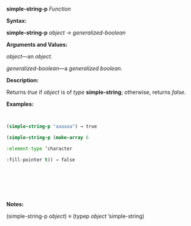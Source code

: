 **simple-string-p** *Function* 



**Syntax:** 



**simple-string-p** *object → generalized-boolean* 



**Arguments and Values:** 



*object*—an *object*. 



*generalized-boolean*—a *generalized boolean*. 



**Description:** 



Returns *true* if *object* is of *type* **simple-string**; otherwise, returns *false*. 



**Examples:**
```lisp
 

(simple-string-p "aaaaaa") → true 

(simple-string-p (make-array 6 

:element-type ’character 

:fill-pointer t)) → false 



 

 


```
**Notes:** 



(simple-string-p *object*) *≡* (typep *object* ’simple-string) 



